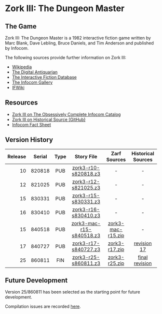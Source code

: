 # Zork III: The Dungeon Master

## The Game

Zork III: The Dungeon Master is a 1982 interactive fiction game written by Marc Blank, Dave Lebling, Bruce Daniels, and Tim Anderson and published by Infocom.

The following sources provide further information on Zork III:

* [Wikipedia](https://en.wikipedia.org/wiki/Zork_III)
* [The Digital Antiquarian](https://www.filfre.net/2012/09/zork-iii-part-1/)
* [The Interactive Fiction Database](https://ifdb.tads.org/viewgame?id=vrsot1zgy1wfcdru)
* [The Infocom Gallery](https://gallery.guetech.org/zork3/zork3.html)
* [IFWiki](http://www.ifwiki.org/index.php/Zork_III)

## Resources

* [Zork III on The Obsessively Complete Infocom Catalog](https://eblong.com/infocom/#zork3)
* [Zork III on Historical Source (GitHub)](https://github.com/historicalsource/zork3)
* [Infocom Fact Sheet](http://pdd.if-legends.org/infocom/fact-sheet.txt)

## Version History

| Release | Serial | Type | Story File                 | Zarf Sources        | Historical Sources |
| -------:|:------:|:----:|:--------------------------:|:-------------------:|:------------------:|
|      10 | 820818 |  PUB |     [zork3-r10-s820818.z3] |                   - |                  - |
|      12 | 821025 |  PUB |     [zork3-r12-s821025.z3] |                   - |                  - |
|      15 | 830331 |  PUB |     [zork3-r15-s830331.z3] |                   - |                  - |
|      16 | 830410 |  PUB |     [zork3-r16-s830410.z3] |                   - |                  - |
|      15 | 840518 |  PUB | [zork3-mac-r15-s840518.z3] | [zork3-mac-r15.zip] |                  - |
|      17 | 840727 |  PUB |     [zork3-r17-s840727.z3] |     [zork3-r17.zip] |      [revision 17] |
|      25 | 860811 |  FIN |     [zork3-r25-s860811.z3] |     [zork3-r25.zip] |   [final revision] |

[zork3-r10-s820818.z3]: https://eblong.com/infocom/gamefiles/zork3-r10-s820818.z3
[zork3-r12-s821025.z3]: https://eblong.com/infocom/gamefiles/zork3-r12-s821025.z3
[zork3-r15-s830331.z3]: https://eblong.com/infocom/gamefiles/zork3-r15-s830331.z3
[zork3-r16-s830410.z3]: https://eblong.com/infocom/gamefiles/zork3-r16-s830410.z3

[zork3-mac-r15-s840518.z3]: https://eblong.com/infocom/gamefiles/zork3-mac-r15-s840518.z3
[zork3-mac-r15.zip]: https://eblong.com/infocom/sources/zork3-mac-r15.zip

[zork3-r17-s840727.z3]: https://eblong.com/infocom/gamefiles/zork3-r17-s840727.z3
[zork3-r17.zip]: https://eblong.com/infocom/sources/zork3-r17.zip
[revision 17]: https://github.com/historicalsource/zork3/tree/1dfe76cfc7dab6379646dbd6d93af96fc17ed53e

[zork3-r25-s860811.z3]: https://eblong.com/infocom/gamefiles/zork3-r25-s860811.z3
[zork3-r25.zip]: https://eblong.com/infocom/sources/zork3-r25.zip
[final revision]: https://github.com/historicalsource/zork3/tree/34a2126fc82826e1261ade7d20dd1cf225e6a6a7

## Future Development

Version 25/860811 has been selected as the starting point for future development.

Compilation issues are recorded [here](https://github.com/the-infocom-files/zork3/issues/2).
